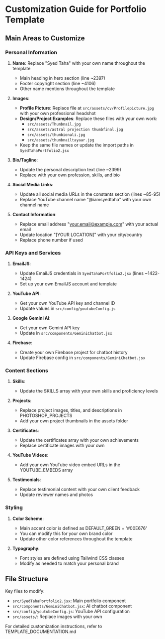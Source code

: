 # Customization Guide for Portfolio Template

## Main Areas to Customize

### Personal Information
1. **Name**: Replace "Syed Taha" with your own name throughout the template
   - Main heading in hero section (line ~2397)
   - Footer copyright section (line ~4106)
   - Other name mentions throughout the template

2. **Images**:
   - **Profile Picture**: Replace file at `src/assets/cv/Profilepicture.jpg` with your own professional headshot
   - **Design/Project Examples**: Replace these files with your own work:
     - `src/assets/Thumbnail.jpg`
     - `src/assets/astral projection thumbfinal.jpg`
     - `src/assets/thumbionali.jpg`
     - `src/assets/thumbnailtayaar.jpg`
   - Keep the same file names or update the import paths in `SyedTahaPortfolio2.jsx`

3. **Bio/Tagline**: 
   - Update the personal description text (line ~2399)
   - Replace with your own profession, skills, and bio

4. **Social Media Links**:
   - Update all social media URLs in the constants section (lines ~85-95)
   - Replace YouTube channel name "@iamsyedtaha" with your own channel name

5. **Contact Information**:
   - Replace email address "your.email@example.com" with your actual email
   - Update location "[YOUR LOCATION]" with your city/country
   - Replace phone number if used

### API Keys and Services

1. **EmailJS**:
   - Update EmailJS credentials in `SyedTahaPortfolio2.jsx` (lines ~1422-1424)
   - Set up your own EmailJS account and template

2. **YouTube API**:
   - Get your own YouTube API key and channel ID
   - Update values in `src/config/youtubeConfig.js`

3. **Google Gemini AI**:
   - Get your own Gemini API key
   - Update in `src/components/GeminiChatbot.jsx`

4. **Firebase**:
   - Create your own Firebase project for chatbot history
   - Update Firebase config in `src/components/GeminiChatbot.jsx`

### Content Sections

1. **Skills**:
   - Update the SKILLS array with your own skills and proficiency levels

2. **Projects**:
   - Replace project images, titles, and descriptions in PHOTOSHOP_PROJECTS
   - Add your own project thumbnails in the assets folder

3. **Certificates**:
   - Update the certificates array with your own achievements
   - Replace certificate images with your own

4. **YouTube Videos**:
   - Add your own YouTube video embed URLs in the YOUTUBE_EMBEDS array

5. **Testimonials**:
   - Replace testimonial content with your own client feedback
   - Update reviewer names and photos

### Styling

1. **Color Scheme**:
   - Main accent color is defined as DEFAULT_GREEN = '#00E676'
   - You can modify this for your own brand color
   - Update other color references throughout the template

2. **Typography**:
   - Font styles are defined using Tailwind CSS classes
   - Modify as needed to match your personal brand

## File Structure

Key files to modify:
- `src/SyedTahaPortfolio2.jsx`: Main portfolio component
- `src/components/GeminiChatbot.jsx`: AI chatbot component
- `src/config/youtubeConfig.js`: YouTube API configuration
- `src/assets/`: Replace images with your own

For detailed customization instructions, refer to TEMPLATE_DOCUMENTATION.md
